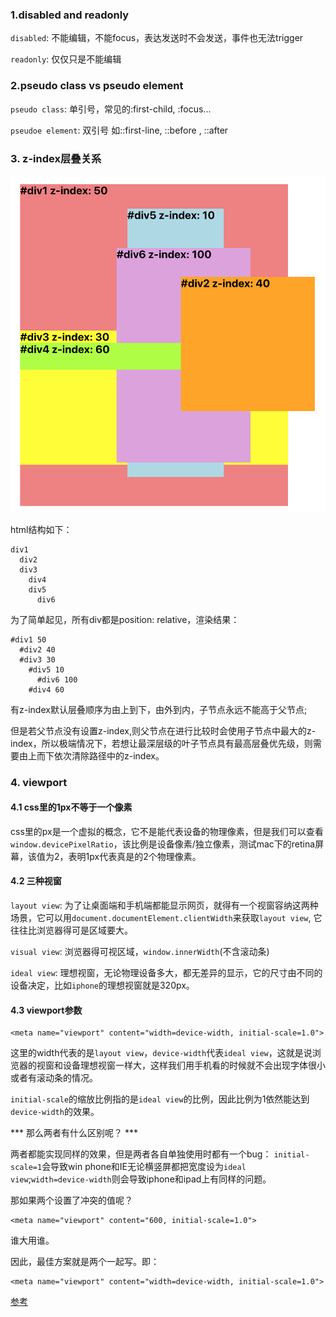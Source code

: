 ### 1.disabled and readonly

`disabled`: 不能编辑，不能focus，表达发送时不会发送，事件也无法trigger

`readonly`: 仅仅只是不能编辑

### 2.pseudo class vs pseudo element

`pseudo class`: 单引号，常见的:first-child, :focus...

`pseudoe element`: 双引号 如::first-line, ::before , ::after

### 3. z-index层叠关系

![](/images/css/6.png)

html结构如下：

```
div1
  div2 
  div3
    div4
    div5
      div6  
```

为了简单起见，所有div都是position: relative，渲染结果：

```
#div1 50
  #div2 40
  #div3 30
    #div5 10
      #div6 100
    #div4 60
```

有z-index默认层叠顺序为由上到下，由外到内，子节点永远不能高于父节点;

但是若父节点没有设置z-index,则父节点在进行比较时会使用子节点中最大的z-index，所以极端情况下，若想让最深层级的叶子节点具有最高层叠优先级，则需要由上而下依次清除路径中的z-index。


### 4. viewport

#### 4.1 css里的1px不等于一个像素

css里的px是一个虚拟的概念，它不是能代表设备的物理像素，但是我们可以查看`window.devicePixelRatio`，该比例是设备像素/独立像素，测试mac下的retina屏幕，该值为2，表明1px代表真是的2个物理像素。

#### 4.2 三种视窗

`layout view`: 为了让桌面端和手机端都能显示网页，就得有一个视窗容纳这两种场景，它可以用`document.documentElement.clientWidth`来获取`layout view`, 它往往比浏览器得可是区域要大。

`visual view`: 浏览器得可视区域，`window.innerWidth`(不含滚动条)

`ideal view`: 理想视窗，无论物理设备多大，都无差异的显示，它的尺寸由不同的设备决定，比如`iphone`的理想视窗就是320px。

#### 4.3 viewport参数

```
<meta name="viewport" content="width=device-width, initial-scale=1.0">

```

这里的width代表的是`layout view`，`device-width`代表`ideal view`，这就是说浏览器的视窗和设备理想视窗一样大，这样我们用手机看的时候就不会出现字体很小或者有滚动条的情况。

`initial-scale`的缩放比例指的是`ideal view`的比例，因此比例为1依然能达到`device-width`的效果。

*** 那么两者有什么区别呢？ ***

两者都能实现同样的效果，但是两者各自单独使用时都有一个bug：
`initial-scale=1`会导致win phone和IE无论横竖屏都把宽度设为`ideal view`;`width=device-width`则会导致iphone和ipad上有同样的问题。

那如果两个设置了冲突的值呢？

```
<meta name="viewport" content="600, initial-scale=1.0">
```

谁大用谁。

因此，最佳方案就是两个一起写。即：

```
<meta name="viewport" content="width=device-width, initial-scale=1.0">
```

[参考](https://www.cnblogs.com/2050/p/3877280.html)